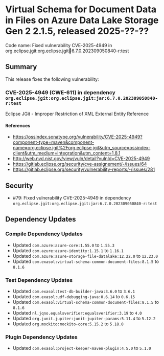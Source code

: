 # Virtual Schema for Document Data in Files on Azure Data Lake Storage Gen 2 2.1.5, released 2025-??-??

Code name: Fixed vulnerability CVE-2025-4949 in org.eclipse.jgit:org.eclipse.jgit:jar:6.7.0.202309050840-r:test

## Summary

This release fixes the following vulnerability:

### CVE-2025-4949 (CWE-611) in dependency `org.eclipse.jgit:org.eclipse.jgit:jar:6.7.0.202309050840-r:test`
Eclipse JGit - Improper Restriction of XML External Entity Reference
#### References
* https://ossindex.sonatype.org/vulnerability/CVE-2025-4949?component-type=maven&component-name=org.eclipse.jgit%2Forg.eclipse.jgit&utm_source=ossindex-client&utm_medium=integration&utm_content=1.8.1
* http://web.nvd.nist.gov/view/vuln/detail?vulnId=CVE-2025-4949
* https://gitlab.eclipse.org/security/cve-assignement/-/issues/64
* https://gitlab.eclipse.org/security/vulnerability-reports/-/issues/281

## Security

* #79: Fixed vulnerability CVE-2025-4949 in dependency `org.eclipse.jgit:org.eclipse.jgit:jar:6.7.0.202309050840-r:test`

## Dependency Updates

### Compile Dependency Updates

* Updated `com.azure:azure-core:1.55.0` to `1.55.3`
* Updated `com.azure:azure-identity:1.15.1` to `1.16.1`
* Updated `com.azure:azure-storage-file-datalake:12.22.0` to `12.23.0`
* Updated `com.exasol:virtual-schema-common-document-files:8.1.5` to `8.1.6`

### Test Dependency Updates

* Updated `com.exasol:test-db-builder-java:3.6.0` to `3.6.1`
* Updated `com.exasol:udf-debugging-java:0.6.14` to `0.6.15`
* Updated `com.exasol:virtual-schema-common-document-files:8.1.5` to `8.1.6`
* Updated `nl.jqno.equalsverifier:equalsverifier:3.19` to `4.0`
* Updated `org.junit.jupiter:junit-jupiter-params:5.11.4` to `5.12.2`
* Updated `org.mockito:mockito-core:5.15.2` to `5.18.0`

### Plugin Dependency Updates

* Updated `com.exasol:project-keeper-maven-plugin:4.5.0` to `5.1.0`
